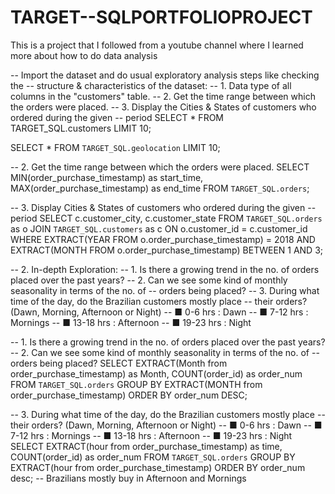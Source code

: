 # TARGET--SQLPORTFOLIOPROJECT
This is a project that I followed from a youtube channel where I learned more about how to do data analysis

-- Import the dataset and do usual exploratory analysis steps like checking the
-- structure & characteristics of the dataset:
-- 1. Data type of all columns in the "customers" table.
-- 2. Get the time range between which the orders were placed.
-- 3. Display the Cities & States of customers who ordered during the given
-- period
SELECT * FROM TARGET_SQL.customers LIMIT 10;

SELECT * FROM `TARGET_SQL.geolocation` LIMIT 10;

-- 2. Get the time range between which the orders were placed.
SELECT MIN(order_purchase_timestamp) as start_time,
MAX(order_purchase_timestamp) as end_time FROM `TARGET_SQL.orders`;

-- 3. Display Cities & States of customers who ordered during the given
-- period
SELECT c.customer_city, c.customer_state FROM `TARGET_SQL.orders` as o JOIN `TARGET_SQL.customers` as c ON o.customer_id = c.customer_id WHERE EXTRACT(YEAR FROM o.order_purchase_timestamp) = 2018 AND EXTRACT(MONTH FROM o.order_purchase_timestamp) BETWEEN 1 AND 3;


-- 2. In-depth Exploration:
--  1. Is there a growing trend in the no. of orders placed over the past years?
--  2. Can we see some kind of monthly seasonality in terms of the no. of
-- orders being placed?
--  3. During what time of the day, do the Brazilian customers mostly place
-- their orders? (Dawn, Morning, Afternoon or Night)
-- ■ 0-6 hrs : Dawn
-- ■ 7-12 hrs : Mornings
-- ■ 13-18 hrs : Afternoon
-- ■ 19-23 hrs : Night


-- 1. Is there a growing trend in the no. of orders placed over the past years?
--  2. Can we see some kind of monthly seasonality in terms of the no. of
-- orders being placed?
SELECT EXTRACT(Month from order_purchase_timestamp) as Month, COUNT(order_id) as order_num
 FROM `TARGET_SQL.orders`
 GROUP BY EXTRACT(MONTH from order_purchase_timestamp)
 ORDER BY order_num DESC;


--  3. During what time of the day, do the Brazilian customers mostly place
-- their orders? (Dawn, Morning, Afternoon or Night)
-- ■ 0-6 hrs : Dawn
-- ■ 7-12 hrs : Mornings
-- ■ 13-18 hrs : Afternoon
-- ■ 19-23 hrs : Night
SELECT EXTRACT(hour from order_purchase_timestamp) as time,
COUNT(order_id) as order_num FROM `TARGET_SQL.orders`
GROUP BY EXTRACT(hour from order_purchase_timestamp)
ORDER BY order_num desc;
-- Brazilians mostly buy in Afternoon and Mornings

